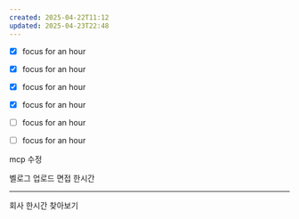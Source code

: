 ```yaml
---
created: 2025-04-22T11:12
updated: 2025-04-23T22:48
---
```

- [x] focus for an hour
- [x] focus for an hour
- [x]  focus for an hour
- [x] focus for an hour
- [ ] focus for an hour
- [ ] focus for an hour


mcp 수정

벨로그 업로드 면접 한시간

---------

회사 한시간 찾아보기



